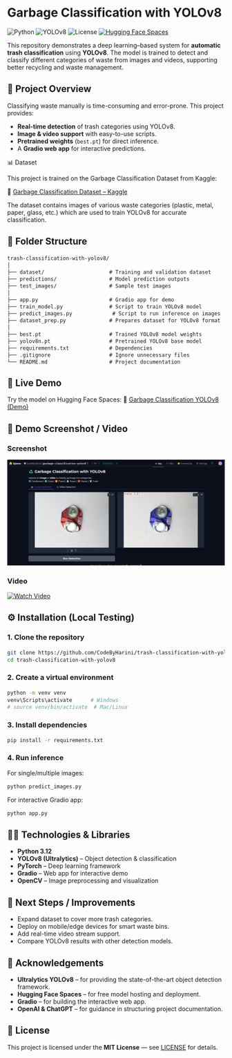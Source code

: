 # Garbage Classification with YOLOv8

![Python](https://img.shields.io/badge/Python-3.12-blue)
![YOLOv8](https://img.shields.io/badge/YOLO-v8-orange)
![License](https://img.shields.io/badge/License-MIT-green)
[![Hugging Face Spaces](https://img.shields.io/badge/Demo-HuggingFace-yellow)](https://huggingface.co/spaces/CodeByHarini/garbage-classification-yolov8)

This repository demonstrates a deep learning–based system for **automatic trash classification** using **YOLOv8**. The model is trained to detect and classify different categories of waste from images and videos, supporting better recycling and waste management.


## 🚀 Project Overview

Classifying waste manually is time-consuming and error-prone. This project provides:

* **Real-time detection** of trash categories using YOLOv8.
* **Image & video support** with easy-to-use scripts.
* **Pretrained weights** (`best.pt`) for direct inference.
* A **Gradio web app** for interactive predictions.

📊 Dataset

This project is trained on the Garbage Classification Dataset from Kaggle:

🔗 [Garbage Classification Dataset – Kaggle](https://www.kaggle.com/datasets/asdasdasasdas/garbage-classification)

The dataset contains images of various waste categories (plastic, metal, paper, glass, etc.) which are used to train YOLOv8 for accurate classification.  


## 📂 Folder Structure

```
trash-classification-with-yolov8/
│
├── dataset/                     # Training and validation dataset  
├── predictions/                 # Model prediction outputs  
├── test_images/                 # Sample test images  
│
├── app.py                       # Gradio app for demo  
├── train_model.py               # Script to train YOLOv8 model  
├── predict_images.py             # Script to run inference on images  
├── dataset_prep.py              # Prepares dataset for YOLOv8 format  
│
├── best.pt                      # Trained YOLOv8 model weights  
├── yolov8n.pt                   # Pretrained YOLOv8 base model  
├── requirements.txt             # Dependencies  
├── .gitignore                   # Ignore unnecessary files  
└── README.md                    # Project documentation  
```


## 🎥 Live Demo

Try the model on Hugging Face Spaces:
🔗 [Garbage Classification YOLOv8 (Demo)](https://huggingface.co/spaces/CodeByHarini/garbage-classification-yolov8)

## 📸 Demo Screenshot / Video

### Screenshot

![Chatbot Screenshot](https://github.com/CodeByHarini/Trash-Classification-with-YOLOv8/blob/main/Trash%20Classifier_Output.jpg)

### Video

[![Watch Video](assets/chatbot_demo_thumbnail.png)](https://github.com/CodeByHarini/Trash-Classification-with-YOLOv8/blob/main/Demo%20garbage%20classifier.mp4)




## ⚙️ Installation (Local Testing)

### 1. Clone the repository

```bash
git clone https://github.com/CodeByHarini/trash-classification-with-yolov8.git
cd trash-classification-with-yolov8
```

### 2. Create a virtual environment

```bash
python -m venv venv
venv\Scripts\activate      # Windows
# source venv/bin/activate  # Mac/Linux
```

### 3. Install dependencies

```bash
pip install -r requirements.txt
```

### 4. Run inference

For single/multiple images:

```bash
python predict_images.py
```

For interactive Gradio app:

```bash
python app.py
```


## 🧑‍💻 Technologies & Libraries

* **Python 3.12**
* **YOLOv8 (Ultralytics)** – Object detection & classification
* **PyTorch** – Deep learning framework
* **Gradio** – Web app for interactive demo
* **OpenCV** – Image preprocessing and visualization


## 🔮 Next Steps / Improvements

* Expand dataset to cover more trash categories.
* Deploy on mobile/edge devices for smart waste bins.
* Add real-time video stream support.
* Compare YOLOv8 results with other detection models.


## 🙏 Acknowledgements

* **Ultralytics YOLOv8** – for providing the state-of-the-art object detection framework.
* **Hugging Face Spaces** – for free model hosting and deployment.
* **Gradio** – for building the interactive web app.
* **OpenAI & ChatGPT** – for guidance in structuring project documentation.



## 📜 License

This project is licensed under the **MIT License** — see [LICENSE](LICENSE) for details.


